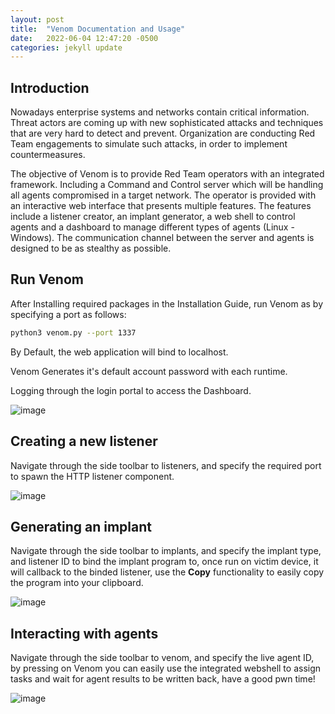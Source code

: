 ```yaml
---
layout: post
title:  "Venom Documentation and Usage"
date:   2022-06-04 12:47:20 -0500
categories: jekyll update
--- 
```


## Introduction 
Nowadays enterprise systems and networks contain critical information.
Threat actors are coming up with new sophisticated attacks and techniques
that are very hard to detect and prevent. Organization are conducting Red
Team engagements to simulate such attacks, in order to implement
countermeasures. 

The objective of Venom is to provide Red Team operators with an
integrated framework. Including a Command and Control server which
will be handling all agents compromised in a target network. The operator
is provided with an interactive web interface that presents multiple
features. The features include a listener creator, an implant generator, a web
shell to control agents and a dashboard to manage different types of agents
(Linux - Windows). The communication channel between the server and
agents is designed to be as stealthy as possible.


## Run Venom
After Installing required packages in the Installation Guide, run Venom as by specifying a port as follows: 
```bash
python3 venom.py --port 1337
```
By Default, the web application will bind to localhost. 

Venom Generates it's default account password with each runtime. 

Logging through the login portal to access the Dashboard. 

![image](https://user-images.githubusercontent.com/54769522/172024407-48e538a4-f668-4e4a-97d7-d2387a559418.png)

## Creating a new listener 
Navigate through the side toolbar to listeners, and specify the required port to spawn the HTTP listener component. 

![image](https://user-images.githubusercontent.com/54769522/172024416-9d9ced70-5361-43ae-94ef-d7e7eb3468c1.png) 

## Generating an implant
Navigate through the side toolbar to implants, and specify the implant type, and listener ID to bind the implant program to, once run on victim device, it will callback to the binded listener, use the **Copy** functionality to easily copy the program into your clipboard.

![image](https://user-images.githubusercontent.com/54769522/172024436-286aa502-b368-4c40-813e-167d34857f1e.png)

## Interacting with agents 
Navigate through the side toolbar to venom, and specify the live agent ID, by pressing on Venom you can easily use the integrated webshell to assign tasks and wait for agent results to be written back, have a good pwn time! 

![image](https://user-images.githubusercontent.com/54769522/172024478-ae6e9c4b-6dc2-4941-ab1a-6517664a85c4.png)

